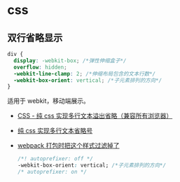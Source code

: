 # css

## 双行省略显示

```css
div {
  display: -webkit-box; /*弹性伸缩盒子*/
  overflow: hidden;
  -webkit-line-clamp: 2; /*伸缩布局包含的文本行数*/
  -webkit-box-orient: vertical; /*子元素排列的方向*/
}
```

适用于 webkit，移动端展示。

- [CSS - 纯 css 实现多行文本溢出省略（兼容所有浏览器）](https://segmentfault.com/a/1190000008921613)

- [纯 css 实现多行文本省略号](https://www.jianshu.com/p/3bce7924a466)

* [webpack 打包时把这个样式过滤掉了](https://www.cnblogs.com/web1/p/9486170.html)

  ```css
  /*! autoprefixer: off */
  -webkit-box-orient: vertical; /*子元素排列的方向*/
  /* autoprefixer: on */
  ```
